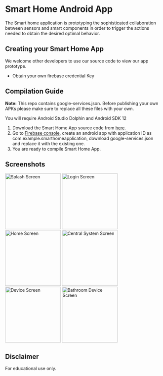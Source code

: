 # Smart Home Android App
The Smart home application is prototyping the sophisticated collaboration between sensors and smart components in order to trigger the actions needed to obtain the desired optimal behavior. 

## Creating your Smart Home App
We welcome other developers to use our source code to view our app prototype.
- Obtain your own firebase credential Key

## Compilation Guide
**Note:** This repo contains google-services.json. Before publishing your own APKs please make sure to replace all these files with your own.

You will require Android Studio Dolphin and Android SDK 12

1. Download the Smart Home App source code from [here](https://github.com/MugiJR/smart-home-app-android).
2. Go to [Firebase console](https://console.firebase.google.com/), create an android app with application ID as com.example.smarthomeapplication, download google-services.json and replace it with the existing one.
3. You are ready to compile Smart Home App.


## Screenshots
<img src="https://user-images.githubusercontent.com/38450659/204858517-6225f304-2d67-4e6b-a63d-bb06ff631367.JPG" alt="Splash Screen" width="180">      <img src="https://user-images.githubusercontent.com/38450659/204850919-1af16210-40b7-4e2a-a257-aeb227777369.JPG" alt="Login Screen" width="180">    <img src="https://user-images.githubusercontent.com/38450659/204856264-a24dea2f-d998-46c1-a7e0-a4f9791b2902.JPG" alt="Home Screen" width="180">   <img src="https://user-images.githubusercontent.com/38450659/204856954-a5701932-91d4-48b5-99e6-a63c6cf89206.JPG" alt="Central System Screen" width="180">   <img src="https://user-images.githubusercontent.com/38450659/204857160-7ea11c7a-395c-425a-a9fd-12cceda9da36.JPG" alt="Device Screen" width="180">   <img src="https://user-images.githubusercontent.com/38450659/204857425-97aac201-d0c5-479e-8277-5a34d239de0f.JPG" alt="Bathroom Device Screen" width="180">


## Disclaimer
For educational use only.
